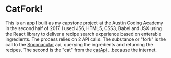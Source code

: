 # CatFork!
 
This is an app I built as my capstone project at the Austin Coding Academy in the second half of 2017. I used JS6, HTML5, CSS3, Babel and JSX using the React library to deliver a recipe search experience based on enterable ingredients. The process relies on 2 API calls. The substance or "fork" is the call to the [Spoonacular](https://spoonacular.com) api, querying the ingredients and returning the recipes. The second is the "cat" from the [catApi](https://www.thecatapi.com) ...because the internet. 

